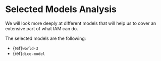 # Selected Models Analysis

We will look more deeply at different models that will help us to cover an extensive part of what IAM can do.

The selected models are the following:

- {ref}`world-3`
- {ref}`dice-model`
